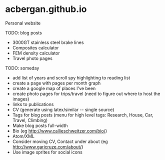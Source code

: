 # acbergan.github.io
Personal website


TODO: blog posts
- 3000GT stainless steel brake lines
- Composites calculator
- FEM density calculator
- Travel photo pages

TODO: someday
- add list of years and scroll spy highlighting to reading list
- create a page with pages per month graph
- create a google map of places I've been
- create photo pages for trips/travel (need to figure out where to host the images)
- links to publications
- CV (generate using latex/similar -- single source)
- Tags for blog posts (menu for high level tags: Research, House, Car, Travel, Climbing)
- Make blog posts full-width
- Bio (eg http://www.callieschweitzer.com/bio/)
- Atom/XML
- Consider moving CV, Contact under about (eg http://www.garicruze.com/about/)
- Use image sprites for social icons